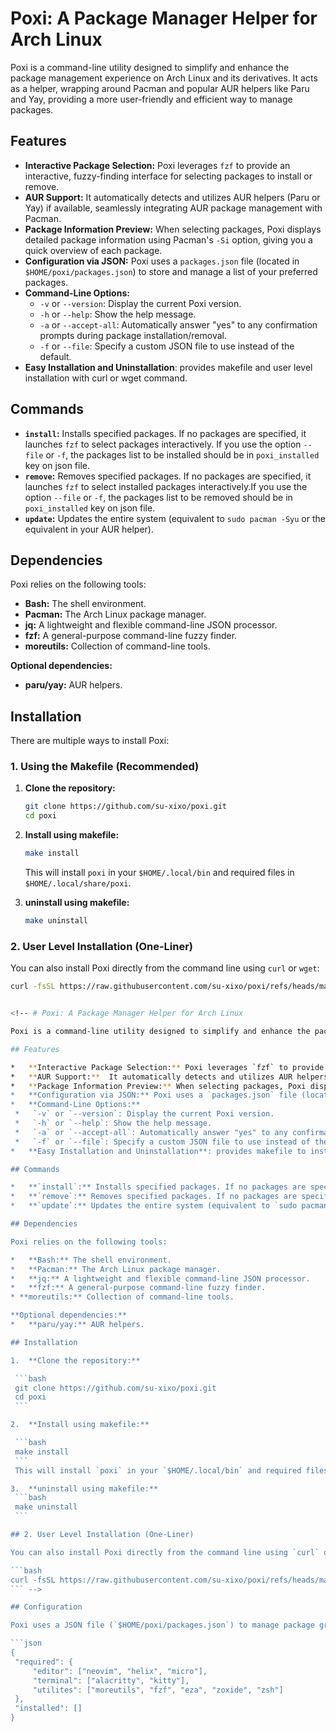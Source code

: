 # Poxi: A Package Manager Helper for Arch Linux

Poxi is a command-line utility designed to simplify and enhance the package management experience on Arch Linux and its derivatives. It acts as a helper, wrapping around Pacman and popular AUR helpers like Paru and Yay, providing a more user-friendly and efficient way to manage packages.

## Features

*   **Interactive Package Selection:** Poxi leverages `fzf` to provide an interactive, fuzzy-finding interface for selecting packages to install or remove.
*   **AUR Support:**  It automatically detects and utilizes AUR helpers (Paru or Yay) if available, seamlessly integrating AUR package management with Pacman.
*   **Package Information Preview:** When selecting packages, Poxi displays detailed package information using Pacman's `-Si` option, giving you a quick overview of each package.
*   **Configuration via JSON:** Poxi uses a `packages.json` file (located in `$HOME/poxi/packages.json`) to store and manage a list of your preferred packages.
*   **Command-Line Options:**
    *   `-v` or `--version`: Display the current Poxi version.
    *   `-h` or `--help`: Show the help message.
    *   `-a` or `--accept-all`: Automatically answer "yes" to any confirmation prompts during package installation/removal.
    *   `-f` or `--file`: Specify a custom JSON file to use instead of the default.
*   **Easy Installation and Uninstallation**: provides makefile and user level installation with curl or wget command.

## Commands

*   **`install`:** Installs specified packages. If no packages are specified, it launches `fzf` to select packages interactively. If you use the option `--file` or `-f`, the packages list to be installed should be in `poxi_installed` key on json file.
*   **`remove`:** Removes specified packages. If no packages are specified, it launches `fzf` to select installed packages interactively.If you use the option `--file` or `-f`, the packages list to be removed should be in `poxi_installed` key on json file.
*   **`update`:** Updates the entire system (equivalent to `sudo pacman -Syu` or the equivalent in your AUR helper).

## Dependencies

Poxi relies on the following tools:

*   **Bash:** The shell environment.
*   **Pacman:** The Arch Linux package manager.
*   **jq:** A lightweight and flexible command-line JSON processor.
*   **fzf:** A general-purpose command-line fuzzy finder.
* **moreutils:** Collection of command-line tools.

**Optional dependencies:**
*   **paru/yay:** AUR helpers.

## Installation

There are multiple ways to install Poxi:

### 1. Using the Makefile (Recommended)

1.  **Clone the repository:**

    ```bash
    git clone https://github.com/su-xixo/poxi.git
    cd poxi
    ```

2.  **Install using makefile:**

    ```bash
    make install
    ```
    This will install `poxi` in your `$HOME/.local/bin` and required files in `$HOME/.local/share/poxi`.

3.  **uninstall using makefile:**
    ```bash
    make uninstall
    ```

### 2. User Level Installation (One-Liner)

   You can also install Poxi directly from the command line using `curl` or `wget`:

   ```bash
   curl -fsSL https://raw.githubusercontent.com/su-xixo/poxi/refs/heads/master/install.sh | bash -s install


<!-- # Poxi: A Package Manager Helper for Arch Linux

Poxi is a command-line utility designed to simplify and enhance the package management experience on Arch Linux and its derivatives. It acts as a helper, wrapping around Pacman and popular AUR helpers like Paru and Yay, providing a more user-friendly and efficient way to manage packages.

## Features

*   **Interactive Package Selection:** Poxi leverages `fzf` to provide an interactive, fuzzy-finding interface for selecting packages to install or remove.
*   **AUR Support:**  It automatically detects and utilizes AUR helpers (Paru or Yay) if available, seamlessly integrating AUR package management with Pacman.
*   **Package Information Preview:** When selecting packages, Poxi displays detailed package information using Pacman's `-Si` option, giving you a quick overview of each package.
*   **Configuration via JSON:** Poxi uses a `packages.json` file (located in `$HOME/poxi/packages.json`) to store and manage a list of your preferred packages.
*   **Command-Line Options:**
    *   `-v` or `--version`: Display the current Poxi version.
    *   `-h` or `--help`: Show the help message.
    *   `-a` or `--accept-all`: Automatically answer "yes" to any confirmation prompts during package installation/removal.
    *   `-f` or `--file`: Specify a custom JSON file to use instead of the default.
*   **Easy Installation and Uninstallation**: provides makefile to install and uninstall

## Commands

*   **`install`:** Installs specified packages. If no packages are specified, it launches `fzf` to select packages interactively. If you use the option `--file` or `-f`, the packages list to be installed should be in `poxi_installed` key on json file.
*   **`remove`:** Removes specified packages. If no packages are specified, it launches `fzf` to select installed packages interactively.If you use the option `--file` or `-f`, the packages list to be removed should be in `poxi_installed` key on json file.
*   **`update`:** Updates the entire system (equivalent to `sudo pacman -Syu` or the equivalent in your AUR helper).

## Dependencies

Poxi relies on the following tools:

*   **Bash:** The shell environment.
*   **Pacman:** The Arch Linux package manager.
*   **jq:** A lightweight and flexible command-line JSON processor.
*   **fzf:** A general-purpose command-line fuzzy finder.
* **moreutils:** Collection of command-line tools.

**Optional dependencies:**
*   **paru/yay:** AUR helpers.

## Installation

1.  **Clone the repository:**

    ```bash
    git clone https://github.com/su-xixo/poxi.git
    cd poxi
    ```

2.  **Install using makefile:**

    ```bash
    make install
    ```
    This will install `poxi` in your `$HOME/.local/bin` and required files in `$HOME/.local/share/poxi`.

3.  **uninstall using makefile:**
    ```bash
    make uninstall
    ```

## 2. User Level Installation (One-Liner)

   You can also install Poxi directly from the command line using `curl` or `wget`:

   ```bash
   curl -fsSL https://raw.githubusercontent.com/su-xixo/poxi/refs/heads/master/install.sh | bash -s install
   ``` -->

## Configuration

Poxi uses a JSON file (`$HOME/poxi/packages.json`) to manage package groups and installed packages. If the file does not exist, Poxi will create it with a default structure:

```json
{
    "required": {
        "editor": ["neovim", "helix", "micro"],
        "terminal": ["alacritty", "kitty"],
        "utilites": ["moreutils", "fzf", "eza", "zoxide", "zsh"]
    },
    "installed": []
}
